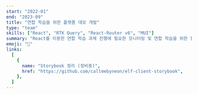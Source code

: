 ```yaml
---
start: "2022-01"
end: "2023-09"
title: "연합 학습을 위한 플랫폼 데모 개발"
type: "team"
skills: ["React", "RTK Query", "React-Router v6", "MUI"]
summary: "React를 이용한 연합 학습 과제 진행에 필요한 모니터링 및 연합 학습을 위한 웹 서비스 프론트엔드 개발과 모니터링 대시보드 개발"
emoji: "📲"
links:
  [
    {
      name: "Storybook 정리 (정비중)",
      href: "https://github.com/callmebyneon/elf-client-storybook",
    },
  ]
---
```

